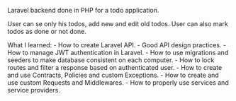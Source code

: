 Laravel backend done in PHP for a todo application.

User can se only his todos, add new and edit old todos.
User can also mark todos as done or not done.

What I learned: 
	- How to create Laravel API.
	- Good API design practices.
	- How to manage JWT authentication in Laravel.
	- How to use migrations and seeders to make database consistent on each computer.
	- How to lock routes and filter a response based on authenticated user.
	- How to create and use Contracts, Policies and custom Exceptions.
	- How to create and use custom Requests and Middlewares.
	- How to properly use services and service providers.
